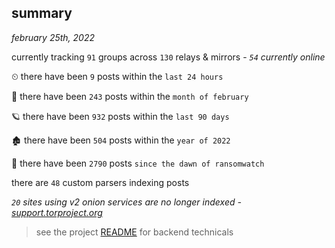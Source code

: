 
## summary
_february 25th, 2022_

currently tracking `91` groups across `130` relays & mirrors - _`54` currently online_

⏲ there have been `9` posts within the `last 24 hours`

🦈 there have been `243` posts within the `month of february`

🪐 there have been `932` posts within the `last 90 days`

🏚 there have been `504` posts within the `year of 2022`

🦕 there have been `2790` posts `since the dawn of ransomwatch`

there are `48` custom parsers indexing posts

_`20` sites using v2 onion services are no longer indexed - [support.torproject.org](https://support.torproject.org/onionservices/v2-deprecation/)_

> see the project [README](https://github.com/thetanz/ransomwatch#ransomwatch--) for backend technicals
